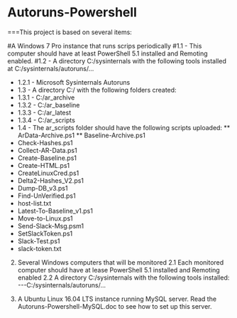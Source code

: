 # Autoruns-Powershell
===This project is based on several items:

#A Windows 7 Pro instance that runs scrips periodically
#1.1 - This computer should have at least PowerShell 5.1 installed and Remoting enabled.
#1.2 - A directory C:/sysinternals with the following tools installed at C:/sysinternals/autoruns/...
* 1.2.1 - Microsoft Sysinternals Autoruns
* 1.3 - A directory C:/ with the following folders created:
* 1.3.1 - C:/ar_archive
* 1.3.2 - C:/ar_baseline
* 1.3.3 - C:/ar_latest
* 1.3.4 - C:/ar_scripts
* 1.4 - The ar_scripts folder should have the following scripts uploaded:
** ArData-Archive.ps1
** Baseline-Archive.ps1
* Check-Hashes.ps1
* Collect-AR-Data.ps1
* Create-Baseline.ps1
* Create-HTML.ps1
* CreateLinuxCred.ps1
* Delta2-Hashes_V2.ps1
* Dump-DB_v3.ps1
* Find-UnVerified.ps1
* host-list.txt
* Latest-To-Baseline_v1.ps1
* Move-to-Linux.ps1
* Send-Slack-Msg.psm1
* SetSlackToken.ps1
* Slack-Test.ps1
* slack-token.txt

2. Several Windows computers that will be monitored
2.1 Each monitored computer should have at lease PowerShell 5.1 installed and Remoting enabled
2.2 A directory C:/sysinternals with the following tools installed:
---C:/sysinternals/autoruns/...

3. A Ubuntu Linux 16.04 LTS instance running MySQL server.
Read the Autoruns-Powershell-MySQL.doc to see how to set up this server.
